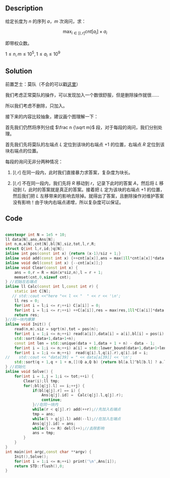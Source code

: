 ## Description

给定长度为 $n$ 的序列 $a$，$m$ 次询问，求：

$$\max_{i\in[l,r]}cnt[a_i]\times a_i$$

即带权众数。

$1\le n,m\leq 10^5,1\le a_i \le 10^9$

## Solution

前置芝士：莫队（不会的可以戳[这里](https://www.cnblogs.com/hl-fc/p/14674384.html)）

我们考虑正常莫队的操作，可以发现加入一个数很舒服，但是删除操作就很……

所以我们考虑不删除，只加入。

接下来的内容比较抽象，建议画个图理解一下：

首先我们仍然将序列分成 $\frac n {\sqrt m}$ 段，对于每段的询问，我们分别处理。

首先我们先将莫队的左端点 $L$ 定位到该块的右端点 $+1$ 的位置，右端点 $R$ 定位到该块右端点的位置。

每段的询问无非分两种情况：

1. $[l,r]$ 在同一段内，此时我们直接暴力求答案，复杂度为块长。

2. $[l,r]$ 不在同一段内，我们先将 $R$ 移动到 $r$，记录下此时的答案 $A$，然后将 $L$ 移动到 $l$，此时的答案就是真正的答案。接着把 $L$ 定为该块的右端点 $+1$ 的位置，然后我们把 $L$ 左移带来的影响去除掉。就得出了答案，且删除操作对维护答案没有影响！由于块内右端点递增，所以复杂度可以保证。

## Code 

```cpp

constexpr int N = 1e5 + 10;
ll data[N],ans,Ans[N];
int n,m,a[N],cnt[N],bl[N],siz,tot,l,r,R;
struct Q{int l,r,id;}q[N];
inline int pos(const int x) {return (x-1)/siz + 1;}
inline void add(const int x) {++cnt[a[x]],ans = max(1ll*cnt[a[x]]*data[a[x]],ans);}
inline void del(const int x) {--cnt[a[x]];}
inline void Clear(const int x) {
    ans = 0,r = R = min(x*siz,n),l = r + 1;
    memset(cnt,0,sizeof cnt);
} //初始左右端点
inline ll Calc(const int l,const int r) {
    static int C[N];
   // std::cout <<"here "<< l << "  " << r << '\n';
    ll res = 0;
    for(int i = l;i <= r;++i) C[a[i]] = 0;
    for(int i = l;i <= r;++i) ++C[a[i]],res = max(res,1ll*C[a[i]]*data[a[i]]);
    return res;
}//同一块内爆算
inline void Init() {
    read(n,m),siz = sqrt(n),tot = pos(n);
    for(int i = 1;i <= n;++i) read(a[i]),data[i] = a[i],bl[i] = pos(i);
    std::sort(data+1,data+1+n);
    const int len = std::unique(data + 1,data + 1 + n) - data - 1;
    for(int i = 1;i <= n;++i) a[i] = std::lower_bound(data+1,data+1+len,a[i]) - data ;
    for(int i = 1;i <= m;++i)  read(q[i].l,q[i].r),q[i].id = i;
//    std::cout << "data[39] = " << data[a[39]] << '\n';
    std::sort(q + 1,q + 1 + m,[](Q a,Q b) {return bl[a.l]^bl[b.l] ? a.l < b.l : a.r < b.r;});
} //初始化
inline void Solve() {
    for(int i = 1,j = 1;i <= tot;++i) {
        Clear(i);ll tmp;
        for(;bl[q[j].l] == i;++j) {
            if(bl[q[j].r] == i) {
                Ans[q[j].id] =  Calc(q[j].l,q[j].r);
                continue;
            }//在同一块内
            while(r < q[j].r) add(++r);//先加入右端点
            tmp = ans;
            while(l > q[j].l) add(--l);//在加入左端点
            Ans[q[j].id] = ans;
            while(l <= R) del(l++);//去除影响
            ans = tmp;
        }
    }
}
int main(int argc,const char **argv) {
    Init(),Solve();
    for(int i = 1;i <= m;++i) print('\n',Ans[i]);
    return STD::flush(),0;
}
```